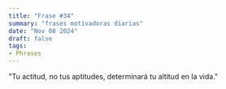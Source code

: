 ```yaml
---
title: "Frase #34"
summary: "frases motivadoras diarias"
date: "Nov 08 2024"
draft: false
tags:
- Phrases
---
```


"Tu actitud, no tus aptitudes, determinará tu altitud en la vida."
